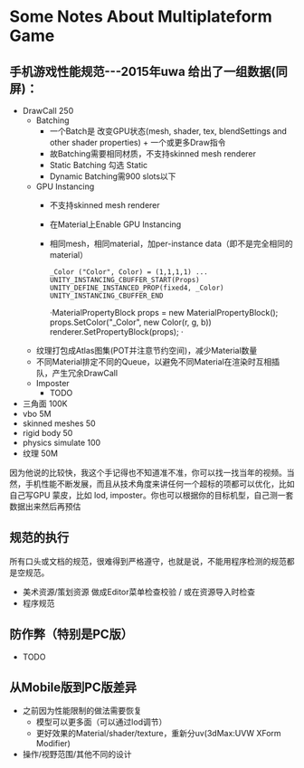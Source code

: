 # Some Notes About Multiplateform Game

## 手机游戏性能规范---2015年uwa 给出了一组数据(同屏)：

- DrawCall 250
    - Batching
        - 一个Batch是 改变GPU状态(mesh, shader, tex, blendSettings and other shader properties) + 一个或更多Draw指令
        - 故Batching需要相同材质，不支持skinned mesh renderer
        - Static Batching 勾选 Static
        - Dynamic Batching需900 slots以下
    - GPU Instancing
        - 不支持skinned mesh renderer
        - 在Material上Enable GPU Instancing
        - 相同mesh，相同material，加per-instance data（即不是完全相同的material）
            
            `_Color ("Color", Color) = (1,1,1,1)
            ...
            UNITY_INSTANCING_CBUFFER_START(Props)
                UNITY_DEFINE_INSTANCED_PROP(fixed4, _Color)
            UNITY_INSTANCING_CBUFFER_END`
            
            ·MaterialPropertyBlock props = new MaterialPropertyBlock();
            props.SetColor("_Color", new Color(r, g, b))
            renderer.SetPropertyBlock(props);
            ·
    - 纹理打包成Atlas图集(POT并注意节约空间)，减少Material数量
    - 不同Material排定不同的Queue，以避免不同Material在渲染时互相插队，产生冗余DrawCall
    - Imposter
        - TODO
- 三角面 100K 
- vbo 5M
- skinned meshes  50
- rigid body 50 
- physics simulate 100 
- 纹理 50M 

因为他说的比较快，我这个手记得也不知道准不准，你可以找一找当年的视频。当然，手机性能不断发展，而且从技术角度来讲任何一个超标的项都可以优化，比如自己写GPU 蒙皮，比如 lod, imposter。你也可以根据你的目标机型，自己测一套数据出来然后再预估

## 规范的执行

所有口头或文档的规范，很难得到严格遵守，也就是说，不能用程序检测的规范都是空规范。
- 美术资源/策划资源 做成Editor菜单检查校验 / 或在资源导入时检查
- 程序规范

## 防作弊（特别是PC版）
- TODO


## 从Mobile版到PC版差异
- 之前因为性能限制的做法需要恢复
    - 模型可以更多面（可以通过lod调节）
    - 更好效果的Material/shader/texture，重新分uv(3dMax:UVW XForm Modifier)
- 操作/视野范围/其他不同的设计



